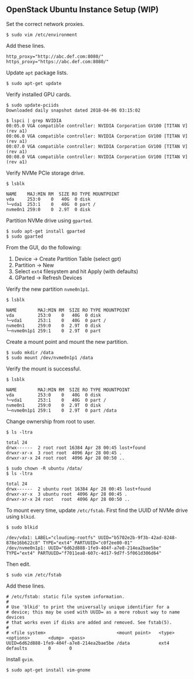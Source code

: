 ## OpenStack Ubuntu Instance Setup (WIP)

Set the correct network proxies.
```
$ sudo vim /etc/environment
```
Add these lines.
```
http_proxy="http://abc.def.com:8080/"
https_proxy="https://abc.def.com:8080/"
```

Update `apt` package lists.
```
$ sudo apt-get update
```

Verify installed GPU cards.
```
$ sudo update-pciids
Downloaded daily snapshot dated 2018-04-06 03:15:02

$ lspci | grep NVIDIA
00:05.0 VGA compatible controller: NVIDIA Corporation GV100 [TITAN V] (rev a1)
00:06.0 VGA compatible controller: NVIDIA Corporation GV100 [TITAN V] (rev a1)
00:07.0 VGA compatible controller: NVIDIA Corporation GV100 [TITAN V] (rev a1)
00:08.0 VGA compatible controller: NVIDIA Corporation GV100 [TITAN V] (rev a1)
```

Verify NVMe PCIe storage drive.
```
$ lsblk

NAME    MAJ:MIN RM  SIZE RO TYPE MOUNTPOINT
vda     253:0    0   40G  0 disk
└─vda1  253:1    0   40G  0 part /
nvme0n1 259:0    0  2.9T  0 disk
```

Partition NVMe drive using `gparted`.
```
$ sudo apt-get install gparted
$ sudo gparted
```

From the GUI, do the following:

1) Device -> Create Partition Table (select gpt) 
2) Partition -> New
3) Select `ext4` filesystem and hit Apply (with defaults)
4) GParted -> Refresh Devices

Verify the new partition `nvme0n1p1`.
```
$ lsblk

NAME        MAJ:MIN RM  SIZE RO TYPE MOUNTPOINT
vda         253:0    0   40G  0 disk
└─vda1      253:1    0   40G  0 part /
nvme0n1     259:0    0  2.9T  0 disk
└─nvme0n1p1 259:1    0  2.9T  0 part
```

Create a mount point and mount the new partition.
```
$ sudo mkdir /data
$ sudo mount /dev/nvme0n1p1 /data
```

Verify the mount is successful.
```
$ lsblk

NAME        MAJ:MIN RM  SIZE RO TYPE MOUNTPOINT
vda         253:0    0   40G  0 disk
└─vda1      253:1    0   40G  0 part /
nvme0n1     259:0    0  2.9T  0 disk
└─nvme0n1p1 259:1    0  2.9T  0 part /data
```

Change ownership from root to user.
```
$ ls -ltra

total 24
drwx------  2 root root 16384 Apr 28 00:45 lost+found
drwxr-xr-x  3 root root  4096 Apr 28 00:45 .
drwxr-xr-x 24 root root  4096 Apr 28 00:50 ..

$ sudo chown -R ubuntu /data/
$ ls -ltra

total 24
drwx------  2 ubuntu root 16384 Apr 28 00:45 lost+found
drwxr-xr-x  3 ubuntu root  4096 Apr 28 00:45 .
drwxr-xr-x 24 root   root  4096 Apr 28 00:50 ..
```

To mount every time, update `/etc/fstab`. First find the UUID of NVMe drive using `blkid`.
```
$ sudo blkid

/dev/vda1: LABEL="cloudimg-rootfs" UUID="b5702e2b-9f3b-42ad-8248-878e16b622c8" TYPE="ext4" PARTUUID="c0f2ee80-01"
/dev/nvme0n1p1: UUID="6d62d888-1fe9-404f-a7e8-214ea2bae5be" TYPE="ext4" PARTUUID="f7011ea8-607c-4d17-9d7f-5f061d306d64"
```
Then edit.
```
$ sudo vim /etc/fstab
```
Add these lines.
```
# /etc/fstab: static file system information.
#
# Use 'blkid' to print the universally unique identifier for a
# device; this may be used with UUID= as a more robust way to name devices
# that works even if disks are added and removed. See fstab(5).
#
# <file system>                           <mount point>   <type>  <options>       <dump>  <pass>
UUID=6d62d888-1fe9-404f-a7e8-214ea2bae5be /data           ext4    defaults        0       0
```

Install `gvim`.
```
$ sudo apt-get install vim-gnome
```
